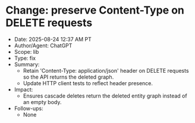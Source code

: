 # Change: preserve Content-Type on DELETE requests

- Date: 2025-08-24 12:37 AM PT
- Author/Agent: ChatGPT
- Scope: lib
- Type: fix
- Summary:
  - Retain 'Content-Type: application/json' header on DELETE requests so the API returns the deleted graph.
  - Update HTTP client tests to reflect header presence.
- Impact:
  - Ensures cascade deletes return the deleted entity graph instead of an empty body.
- Follow-ups:
  - None
